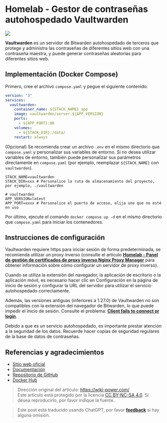 # Homelab - Gestor de contraseñas autohospedado Vaultwarden

![](https://img.wiki-power.com/d/wiki-media/img/20230304195414.jpg)

**Vaultwarden** es un servidor de Bitwarden autohospedado de terceros que protege y administra las contraseñas de diferentes sitios web con una contraseña maestra, y puede generar contraseñas aleatorias para diferentes sitios web.

## Implementación (Docker Compose)

Primero, cree el archivo `compose.yaml` y pegue el siguiente contenido:

```yaml title="compose.yaml"
version: "3"
services:
  vaultwarden:
    container_name: ${STACK_NAME}_app
    image: vaultwarden/server:${APP_VERSION}
    ports:
      - ${APP_PORT}:80
    volumes:
      - ${STACK_DIR}:/data/
    restart: always
```

(Opcional) Se recomienda crear un archivo `.env` en el mismo directorio que `compose.yaml` y personalizar sus variables de entorno. Si no desea utilizar variables de entorno, también puede personalizar sus parámetros directamente en `compose.yaml` (por ejemplo, reemplazar `${STACK_NAME}` con `vaultwarden`).

```dotenv title=".env"
STACK_NAME=vaultwarden
STACK_DIR=xxx # Personalice la ruta de almacenamiento del proyecto, por ejemplo, ./vaultwarden

# vaultwarden
APP_VERSION=latest
APP_PORT=xxxx # Personalice el puerto de acceso, elija uno que no esté en uso
```

Por último, ejecute el comando `docker compose up -d` en el mismo directorio que `compose.yaml` para iniciar los contenedores.

## Instrucciones de configuración

Vaultwarden requiere https para iniciar sesión de forma predeterminada, se recomienda utilizar un proxy inverso (consulte el artículo [**Homelab - Panel de gestión de certificados de proxy inverso Nginx Proxy Manager**](https://wiki-power.com/es/Homelab-%E5%8F%8D%E4%BB%A3%E8%AF%81%E4%B9%A6%E7%AE%A1%E7%90%86%E9%9D%A2%E6%9D%BFNginxProxyManager/) para obtener información sobre cómo configurar un servidor de proxy inverso).

Cuando se utiliza la extensión del navegador, la aplicación de escritorio o la aplicación móvil, es necesario hacer clic en Configuración en la página de inicio de sesión y configurar la URL del servidor para utilizar el servicio autohospedado correctamente.

Además, las versiones antiguas (inferiores a 1.27.0) de Vaultwarden no son compatibles con la extensión del navegador de Bitwarden, lo que puede impedir el inicio de sesión. Consulte el problema: [**Client fails to connect or login**](https://github.com/dani-garcia/vaultwarden/issues/3082).

Debido a que es un servicio autohospedado, es importante prestar atención a la seguridad de los datos. Recuerde hacer copias de seguridad regulares de la base de datos de contraseñas.

## Referencias y agradecimientos

- [Sitio web oficial](https://github.com/dani-garcia/vaultwarden/wiki)
- [Documentación](https://github.com/dani-garcia/vaultwarden/wiki/Using-Docker-Compose)
- [Repositorio de GitHub](https://github.com/dani-garcia/vaultwarden)
- [Docker Hub](https://hub.docker.com/r/vaultwarden/server)

> Dirección original del artículo: <https://wiki-power.com/>  
> Este artículo está protegido por la licencia [CC BY-NC-SA 4.0](https://creativecommons.org/licenses/by/4.0/deed.zh). Si desea reproducirlo, por favor indique la fuente.

> Este post está traducido usando ChatGPT, por favor [**feedback**](https://github.com/linyuxuanlin/Wiki_MkDocs/issues/new) si hay alguna omisión.
